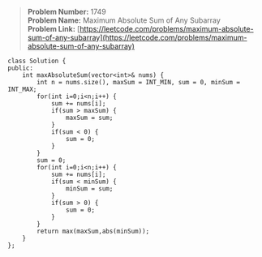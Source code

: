 > **Problem Number:** 1749 <br>
> **Problem Name:** Maximum Absolute Sum of Any Subarray <br>
> **Problem Link:** [https://leetcode.com/problems/maximum-absolute-sum-of-any-subarray](https://leetcode.com/problems/maximum-absolute-sum-of-any-subarray) <br>

    class Solution {
    public:
        int maxAbsoluteSum(vector<int>& nums) {
            int n = nums.size(), maxSum = INT_MIN, sum = 0, minSum = INT_MAX;
            for(int i=0;i<n;i++) {
                sum += nums[i];
                if(sum > maxSum) {
                    maxSum = sum;
                }
                if(sum < 0) {
                    sum = 0;
                }
            }
            sum = 0;
            for(int i=0;i<n;i++) {
                sum += nums[i];
                if(sum < minSum) {
                    minSum = sum;
                }
                if(sum > 0) {
                    sum = 0;
                }
            }
            return max(maxSum,abs(minSum));
        }
    };
